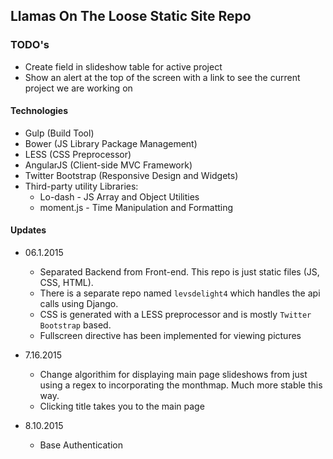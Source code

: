 ## Llamas On The Loose Static Site Repo

### TODO's
* Create field in slideshow table for active project
* Show an alert at the top of the screen with a link
  to see the current project we are working on

#### Technologies
* Gulp (Build Tool)
* Bower (JS Library Package Management)
* LESS (CSS Preprocessor)
* AngularJS (Client-side MVC Framework)
* Twitter Bootstrap (Responsive Design and Widgets)
* Third-party utility Libraries:
    * Lo-dash - JS Array and Object Utilities
    * moment.js - Time Manipulation and Formatting 


#### Updates
* 06.1.2015 
    * Separated Backend from Front-end.  This repo is just static files (JS, CSS, HTML).
    * There is a separate repo named `levsdelight4` which handles the api calls using Django.
    * CSS is generated with a LESS preprocessor and is mostly `Twitter Bootstrap` based.
    * Fullscreen directive has been implemented for viewing pictures


* 7.16.2015
    * Change algorithim for displaying main page slideshows
      from just using a regex to incorporating the monthmap.
      Much more stable this way.
    * Clicking title takes you to the main page

* 8.10.2015
    * Base Authentication
